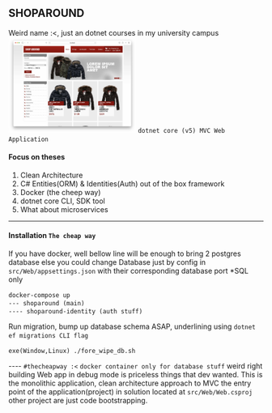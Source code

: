 ## SHOPAROUND
Weird name :<, just an dotnet courses in my university campus
<img src="./docs/web_app.jpg" style="width:50%; text-align:center">
```dotnet core (v5) MVC Web Application```

#### Focus on theses
1. Clean Architecture
2. C# Entities(ORM) & Identities(Auth) out of the box framework
3. Docker (the cheep way)
4. dotnet core CLI, SDK tool
5. What about microservices

-----
#### Installation ```The cheap way```
If you have docker, well bellow line will be enough to bring 2 postgres database else you could change Database just by config in ```src/Web/appsettings.json``` with their corresponding database port *SQL only

```
docker-compose up
--- shoparound (main)
---- shoparound-identity (auth stuff)
```

Run migration, bump up database schema ASAP, underlining using ```dotnet ef migrations CLI flag```
```
exe(Window,Linux) ./fore_wipe_db.sh
```
---- ```#thecheapway :<```
```docker container only for database stuff``` weird right building Web app in debug mode is priceless things that dev wanted. This is the monolithic application, clean architecture approach to MVC the entry point of the application(project) in solution located at ```src/Web/Web.csproj``` other project are just code bootstrapping. 
